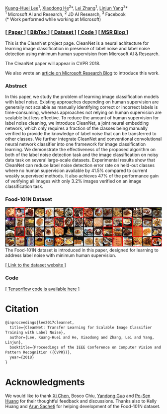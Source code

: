 [Kuang-Huei Lee](https://kuanghuei.github.io)<sup>1</sup>, [Xiaodong He](https://scholar.google.com/citations?user=W5WbqgoAAAAJ)<sup>2</sup>\*, [Lei Zhang](https://www.microsoft.com/en-us/research/people/leizhang/)<sup>1</sup>, [Linjun Yang](https://scholar.google.com/citations?user=cvgKxDQAAAAJ)<sup>3</sup>\*<br>
<sup>1</sup> Microsoft AI and Research, <sup>2</sup> JD AI Research, <sup>3</sup> Facebook<br>
(* Work performed while working at Microsoft)

### [[ Paper ]](https://arxiv.org/abs/1711.07131) [[ BibTex ]](./docs/bibtex/cleannet.bib) [[ Dataset ]](https://kuanghuei.github.io/Food-101N) [[ Code ]](https://github.com/kuanghuei/clean-net) [[ MSR Blog ]](https://www.microsoft.com/en-us/research/blog/using-transfer-learning-to-address-label-noise-for-large-scale-image-classification/)

This is the CleanNet project page. CleanNet is a neural achitecture for learning image classification in presence of label noise and label noise detection using minimum human supervision from Microsoft AI & Research. 

The CleanNet paper will appear in CVPR 2018.

We also wrote an [article on Microsoft Research Blog](https://www.microsoft.com/en-us/research/blog/using-transfer-learning-to-address-label-noise-for-large-scale-image-classification/) to introduce this work.

### Abstract

In this paper, we study the problem of learning image classification models with label noise. Existing approaches depending on human supervision are generally not scalable as manually identifying correct or incorrect labels is time-consuming, whereas approaches not relying on human supervision are scalable but less effective. To reduce the amount of human supervision for label noise cleaning, we introduce CleanNet, a joint neural embedding network, which only requires a fraction of the classes being manually verified to provide the knowledge of label noise that can be transferred to other classes. We further integrate CleanNet and conventional convolutional neural network classifier into one framework for image classification learning. We demonstrate the effectiveness of the proposed algorithm on both of the label noise detection task and the image classification on noisy data task on several large-scale datasets. Experimental results show that CleanNet can reduce label noise detection error rate on held-out classes where no human supervision available by 41.5% compared to current weakly supervised methods. It also achieves 47% of the performance gain of verifying all images with only 3.2% images verified on an image classification task.

### Food-101N Dataset
<img src='docs/figs/f101n_example.jpg'><br>
The Food-101N dataset is introduced in this paper, designed for learning to address label noise with minimum human supervision. 

[[ Link to the dataset website ]](https://kuanghuei.github.io/Food-101N)

### Code

[[ Tensorflow code is available here ]](https://github.com/kuanghuei/clean-net)

# Citation

```
@inproceedings{lee2017cleannet,
  title={CleanNet: Transfer Learning for Scalable Image Classifier Training with Label Noise},
  author={Lee, Kuang-Huei and He, Xiaodong and Zhang, Lei and Yang, Linjun},
  booktitle={Proceedings of the IEEE Conference on Computer Vision and Pattern Recognition ({CVPR})},
  year={2018}
}
```

# Acknowledgments

We would like to thank [Xi Chen](https://sites.google.com/site/xichenstephen/), Bosco Chiu, [Yandong Guo](https://www.microsoft.com/en-us/research/people/yag/) and [Po-Sen Huang](https://posenhuang.github.io/) for their thoughtful feedback and discussions. Thanks also to Kelly Huang and [Arun Sacheti](https://www.linkedin.com/in/asacheti/) for helping development of the Food-101N dataset.
